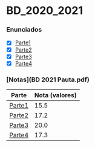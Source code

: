 # BD_2020_2021

### Enunciados

- [x] [Parte1](Entrega1/BD%202021%20Enunciado%20Projeto%20-%20Parte%201.pdf)
- [x] [Parte2](Entrega2/BD%202021%20Enunciado%20Projeto%20-%20Parte%202.pdf)
- [x] [Parte3](Entrega3/BD%202021%20Enunciado%20Projeto%20-%20Parte%203.pdf)
- [x] [Parte4](Entrega4/BD%202021%20Enunciado%20Projeto%20-%20Parte%204.pdf)

### [Notas](BD 2021 Pauta.pdf)

| Parte                                      | Nota (valores) |
| ------------------------------------------ | -------------- |
| [Parte1](Entrega1/Relatório_G50_BD_P1.pdf) | 15.5           |
| [Parte2](Entrega2/entrega-02-50.pdf)       | 17.2           |
| [Parte3](Entrega3/relatorio50.pdf)         | 20.0           |
| [Parte4](Entrega4/relatorio50.pdf)         | 17.3           |

